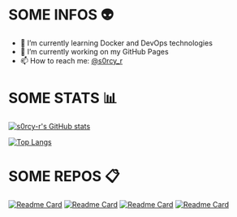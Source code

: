 # SOME INFOS :alien:

- 🌱 I’m currently learning Docker and DevOps technologies
- 🔭 I’m currently working on my GitHub Pages
- 📫 How to reach me: [@s0rcy_r](https://twitter.com/s0rcy_r)


# SOME STATS :bar_chart:

[![s0rcy-r's GitHub stats](https://github-readme-stats.vercel.app/api?username=s0rcy-r&show_icons=true&theme=radical)](https://github.com/anuraghazra/github-readme-stats)

[![Top Langs](https://github-readme-stats.vercel.app/api/top-langs/?username=s0rcy-r&theme=radical&layout=compact)](https://github.com/anuraghazra/github-readme-stats)


# SOME REPOS :clipboard:

[![Readme Card](https://github-readme-stats.vercel.app/api/pin/?username=s0rcy-r&repo=mapyto&theme=radical&show_owner)](https://github.com/anuraghazra/github-readme-stats)
[![Readme Card](https://github-readme-stats.vercel.app/api/pin/?username=s0rcy-r&repo=cloudypie&theme=radical&show_owner)](https://github.com/anuraghazra/github-readme-stats)
[![Readme Card](https://github-readme-stats.vercel.app/api/pin/?username=s0rcy-r&repo=encrypthor&theme=radical&show_owner)](https://github.com/anuraghazra/github-readme-stats)
[![Readme Card](https://github-readme-stats.vercel.app/api/pin/?username=s0rcy-r&repo=s0rcy-r.github.io&theme=radical&show_owner)](https://github.com/anuraghazra/github-readme-stats)

<!--
**s0rcy-r/s0rcy-r** is a ✨ _special_ ✨ repository because its `README.md` (this file) appears on your GitHub profile.

Here are some ideas to get you started:

- 🔭 I’m currently working on ...
- 🌱 I’m currently learning ...
- 👯 I’m looking to collaborate on ...
- 🤔 I’m looking for help with ...
- 💬 Ask me about ...
- 📫 How to reach me: ...
- 😄 Pronouns: ...
- ⚡ Fun fact: ...
-->
